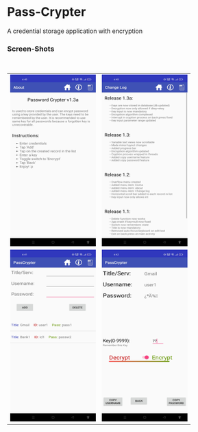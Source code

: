 # Pass-Crypter
 A credential storage application with encryption

### Screen-Shots
<br>
<table>
 <tr>
  <td> <img src="https://github.com/BinitDOX/Pass-Crypter/blob/main/ss/1.jpg" width="200" height="400"/> </td>
  <td> <img src="https://github.com/BinitDOX/Pass-Crypter/blob/main/ss/2.jpg" width="200" height="400"/> </td>
 </tr>
 <tr>
  <td> <img src="https://github.com/BinitDOX/Pass-Crypter/blob/main/ss/3.jpg" width="200" height="400"/> </td>
  <td> <img src="https://github.com/BinitDOX/Pass-Crypter/blob/main/ss/4.jpg" width="200" height="400"/> </td>
 </tr>
</table>
